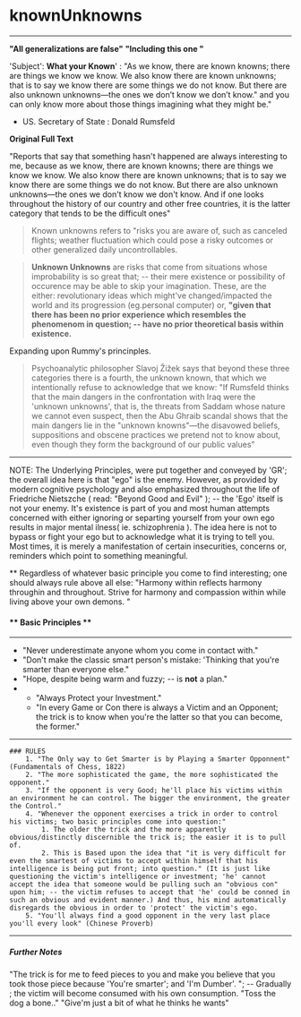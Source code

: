 # knownUnknowns

---

**"All generalizations  are false"**
__"Including this one "__

'Subject': **What your Known**' : "As we know, there are known knowns; there are things we know we know. We also know there are known unknowns; that is to say we know there are some things we do not know. But there are also unknown unknowns—the ones we don’t know we don’t know." and you can only know more about those things imagining what they might be." 
- US. Secretary of State : Donald Rumsfeld 

__Original Full Text__

  "Reports that say that something hasn't happened are always interesting to me, because as we know, there are known knowns; there are things we know we know. We also know there are known unknowns; that is to say we know there are some things we do not know. But there are also unknown unknowns—the ones we don't know we don't know. And if one looks throughout the history of our country and other free countries, it is the latter category that tends to be the difficult ones"

> Known unknowns refers to "risks you are aware of, such as canceled flights; weather fluctuation which could pose a risky outcomes or other generalized daily uncontrollables. 

> **Unknown Unknowns** are risks that come from situations whose improbability is so great that; -- their mere existence or possibility of occurence may be able to skip your imagination. These, are the either: revolutionary ideas which might've changed/impacted the world and its progression (eg.personal computer) or, __"given that there has been no prior experience which resembles the phenomenom in question; -- have no prior theoretical basis within existence.__

Expanding upon Rummy's princinples.

> Psychoanalytic philosopher Slavoj Žižek says that beyond these three categories there is a fourth, the unknown known, that which we intentionally refuse to acknowledge that we know: "If Rumsfeld thinks that the main dangers in the confrontation with Iraq were the 'unknown unknowns', that is, the threats from Saddam whose nature we cannot even suspect, then the Abu Ghraib scandal shows that the main dangers lie in the "unknown knowns"—the disavowed beliefs, suppositions and obscene practices we pretend not to know about, even though they form the background of our public values"

---

NOTE: The Underlying Principles, were put together and conveyed by 'GR'; the overall idea here is that "ego" is the enemy. However, as provided by modern cognitive psychology and also emphasized throughout the life of Friedriche Nietszche ( read: "Beyond Good and Evil" ); -- the 'Ego' itself is not your enemy. It's existence is part of you and most human attempts concerned with either ignoring or separting yourself from your own ego results in major mental ilness( ie. schizophrenia ). The idea here is not to bypass or fight your ego but to acknowledge what it is trying to tell you. Most times, it is merely a manifestation of certain insecurities, concerns or, reminders which point to something meaningful.

** Regardless of whatever basic principle you come to find interesting; one should always rule above all else: "Harmony within reflects harmony throughin and throughout. Strive for harmony and compassion within while living above your own demons. "

#### ** Basic Principles **
---

  - "Never underestimate anyone whom you come in contact with."
  - "Don't make the classic smart person's mistake: 'Thinking that you're smarter than everyone else."
  - "Hope, despite being warm and fuzzy; -- is **not** a plan."
  -  		
	- "Always Protect your Investment."
	- "In every Game or Con there is always a Victim and an Opponent; the trick is to know when you're the latter so that you can become, the former."
----	
	### RULES
		1. "The Only way to Get Smarter is by Playing a Smarter Opponnent" (Fundamentals of Chess, 1822)
		2. "The more sophisticated the game, the more sophisticated the opponent."
		3. "If the opponent is very Good; he'll place his victims within an environment he can control. The bigger the environment, the greater the Control."
		4. "Whenever the opponent exercises a trick in order to control his victims; two basic principles come into question:" 
			1. The older the trick and the more apparently obvious/distinctly discernible the trick is; the easier it is to pull of.
			2. This is Based upon the idea that "it is very difficult for even the smartest of victims to accept within himself that his intelligence is being put front; into question." (It is just like questioning the victim's intelligence or investment; 'he' cannot accept the idea that someone would be pulling such an "obvious con" upon him; -- the victim refuses to accept that 'he' could be conned in such an obvious and evident manner.) And thus, his mind automatically disregards the obvious in order to 'protect' the victim's ego.
		5. "You'll always find a good opponent in the very last place you'll every look" (Chinese Proverb)
----
##### Further Notes
 "The trick is for me to feed pieces to you and make you believe that you took those piece because 'You're smarter'; and 'I'm Dumber'. "; -- Gradually ; the victim will become consumed with his own consumption. 
	"Toss the dog a bone.."
	"Give'm just a bit of what he thinks he wants"
	

